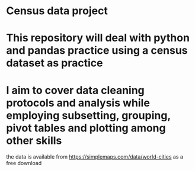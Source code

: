 # Census data project 
# This repository will deal with python and pandas practice using a census dataset as practice
# I aim to cover data cleaning protocols and analysis while employing subsetting, grouping, pivot tables and plotting among other skills  
the data is available from https://simplemaps.com/data/world-cities as a free download 
